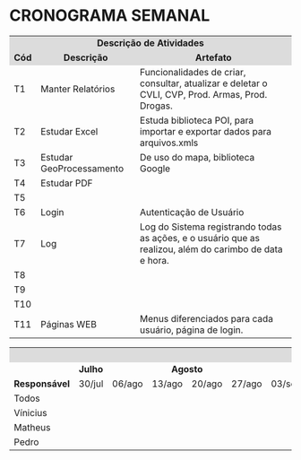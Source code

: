 # CRONOGRAMA SEMANAL

<table>
<tr>
<td colspan="30" bgcolor="#DCDCDC" align="center"><b>Descrição de Atividades</b></td>
</tr>
<tr>
<td colspan="4"  bgcolor="#DCDCDC" align="center"><b>Cód</b.</td>
<td colspan="4"  bgcolor="#DCDCDC" align="center"><b>Descrição</b></td>
<td colspan="4"  bgcolor="#DCDCDC" align="center"><b>Artefato</b></td>
</tr>
<tr>
<td colspan="4">T1</td>
<td colspan="4" >Manter Relatórios</td>
<td colspan="4">Funcionalidades de criar, consultar, atualizar e deletar o CVLI, CVP, Prod. Armas, Prod. Drogas.</td>
</tr>
<tr>
<td colspan="4">T2</td>
<td colspan="4">Estudar Excel</td>
<td colspan="4">Estuda biblioteca POI, para importar e exportar dados para arquivos.xmls</td>
</tr>
<tr>
<td colspan="4">T3</td>
<td colspan="4" >Estudar GeoProcessamento</td>
<td colspan="4">De uso do mapa, biblioteca Google</td>
</tr>
<tr>
<td colspan="4">T4</td>
<td colspan="4" >Estudar PDF</td>
<td colspan="4"></td>
</tr>
<tr>
<td colspan="4">T5</td>
<td colspan="4" ></td>
<td colspan="4"></td>
</tr>
<tr>
<td colspan="4">T6</td>
<td colspan="4" >Login</td>
<td colspan="4">Autenticação de Usuário</td>
</tr>
<tr>
<td colspan="4">T7</td>
<td colspan="4" >Log</td>
<td colspan="4">Log do Sistema registrando todas as ações, e o usuário que as realizou, além do carimbo de data e hora.</td>
</tr>
<tr>
<td colspan="4">T8</td>
<td colspan="4" ></td>
<td colspan="4"></td>
</tr>
<tr>
<td colspan="4">T9</td>
<td colspan="4" ></td>
<td colspan="4"></td>
</tr>
<tr>
<td colspan="4">T10</td>
<td colspan="4" ></td>
<td colspan="4"></td>
</tr>
  <tr>
<td colspan="4">T11</td>
<td colspan="4" >Páginas WEB</td>
<td colspan="4">Menus diferenciados para cada usuário, página de login.</td>
</tr>
</table>

<table>
<tr>
  <td colspan="30" bgcolor="#DCDCDC" align="center"><b>CRONOGRAMA</td>
  </tr>
<tr>
<td colspan="6"></td>
<td colspan="1" ><center><b>Julho</b></center></td>
<td colspan="4" ><center><b>Agosto</b></center></td>
<td colspan="4"><center><b>Setembro</b></center></td>
<td colspan="5"><center><b>Outubro</b></center></td>
<td colspan="4"><center><b>Novembro</b></center></td>
<td colspan="5"><center><b>Dezembro</b></center></td>
  </tr>
<tr>
 <td colspan="6"><b>Responsável</b></td>
 
 <td >30/jul</td>
 <td >06/ago</td>
 <td >13/ago</td>
 <td >20/ago</td>
 <td >27/ago</td>
 <td >03/set</td>
 <td >10/set</td>
<td >17/set</td>
 <td >24/set</td>
 <td >01/out</td>
 <td >08/out</td>
 <td >15/out</td>
<td >22/out</td>
 <td >29/out</td>
 <td >05/nov</td>
 <td >12/nov</td>
<td >19/nov</td>
 <td >26/nov</td>
 <td >03/Dez</td>
 <td >10/Dez</td>
 <td >17/Dez</td>
  <td >24/Dez</td>
 </tr>
<tr>
<td colspan="6">Todos</td>
<td colspan="1"></td>
<td colspan="1"></td>
<td colspan="1"></td>
<td colspan="1"></td>
<td colspan="1"></td>
<td colspan="1"></td>
<td colspan="1"></td>
<td colspan="1"></td>
<td colspan="1"></td>
<td colspan="1"></td>
<td colspan="1"></td>
<td colspan="1"></td>
<td colspan="1"></td>
<td colspan="1"></td>
<td colspan="1"></td>
<td colspan="1"></td>
<td colspan="1"></td>
<td colspan="1"></td>
<td colspan="1"></td>
  <td colspan="1"></td>
  <td colspan="1"></td>
  <td colspan="1"></td>

</tr>
<td colspan="6">Vínicius</td>
<td colspan="1"></td>
<td colspan="1"></td>
<td colspan="1"></td>
<td colspan="1"></td>
<td colspan="1"></td>
<td colspan="1"></td>
<td colspan="1"></td>
<td colspan="1"></td>
<td colspan="1"></td>
<td colspan="1"></td>
<td colspan="1"></td>
<td colspan="1"></td>
<td colspan="1"></td>
<td colspan="1"></td>
<td colspan="1"></td>
<td colspan="1"></td>
<td colspan="1"></td>
<td colspan="1"></td>
<td colspan="1"></td>
<td colspan="1"></td>
<td colspan="1"></td>
<td colspan="1"></td>

</tr>
<td colspan="6">Matheus</td>
<td colspan="1"></td>
<td colspan="1"></td>
<td colspan="1"></td>
<td colspan="1"></td>
<td colspan="1"></td>
<td colspan="1"></td>
<td colspan="1"></td>
<td colspan="1"></td>
<td colspan="1"></td>
<td colspan="1"></td>
<td colspan="1"></td>
<td colspan="1"></td>
<td colspan="1"></td>
<td colspan="1"></td>
<td colspan="1"></td>
<td colspan="1"></td>
<td colspan="1"></td>
<td colspan="1"></td>
<td colspan="1"></td>
<td colspan="1"></td>
<td colspan="1"></td>
<td colspan="1"></td>

</tr>
<td colspan="6">Pedro</td>
<td colspan="1"></td>
<td colspan="1"></td>
<td colspan="1"></td>
<td colspan="1"></td>
<td colspan="1"></td>
<td colspan="1"></td>
<td colspan="1"></td>
<td colspan="1"></td>
<td colspan="1"></td>
<td colspan="1"></td>
<td colspan="1"></td>
<td colspan="1"></td>
<td colspan="1"></td>
<td colspan="1"></td>
<td colspan="1"></td>
<td colspan="1"></td>
<td colspan="1"></td>
<td colspan="1"></td>
<td colspan="1"></td>
<td colspan="1"></td>
<td colspan="1"></td>
<td colspan="1"></td>
</tr>
</table>

